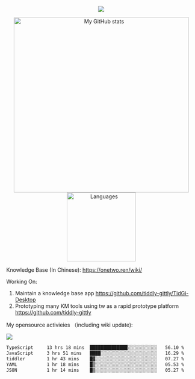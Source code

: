 <a href="https://github.com/linonetwo">
    <p align="center">
        <img src="https://github-profile-trophy.vercel.app/?username=linonetwo&column=7&theme=onedark"/>
    </p>
</a>
<a align="center" href="https://github.com/linonetwo">
  <p align="center">
    <img src="https://github-readme-stats.vercel.app/api?username=linonetwo&show_icons=true&count_private=true" alt="My GitHub stats" width="465"/>
    <img src="https://github-readme-stats.vercel.app/api/top-langs/?username=linonetwo&layout=compact&langs_count=10" alt="Languages" height="183">
  </p>
</a>

Knowledge Base (In Chinese): https://onetwo.ren/wiki/

Working On: 

1. Maintain a knowledge base app https://github.com/tiddly-gittly/TidGi-Desktop
1. Prototyping many KM tools using tw as a rapid prototype platform https://github.com/tiddly-gittly

My opensource activieies （including wiki update):

![](https://visitor-badge.glitch.me/badge?page_id=linonetwo.linonetwo)

<!--START_SECTION:waka-->

```txt
TypeScript     13 hrs 18 mins  ██████████████░░░░░░░░░░░   56.10 %
JavaScript     3 hrs 51 mins   ████░░░░░░░░░░░░░░░░░░░░░   16.29 %
tiddler        1 hr 43 mins    █▓░░░░░░░░░░░░░░░░░░░░░░░   07.27 %
YAML           1 hr 18 mins    █▒░░░░░░░░░░░░░░░░░░░░░░░   05.53 %
JSON           1 hr 14 mins    █▒░░░░░░░░░░░░░░░░░░░░░░░   05.27 %
```

<!--END_SECTION:waka-->
